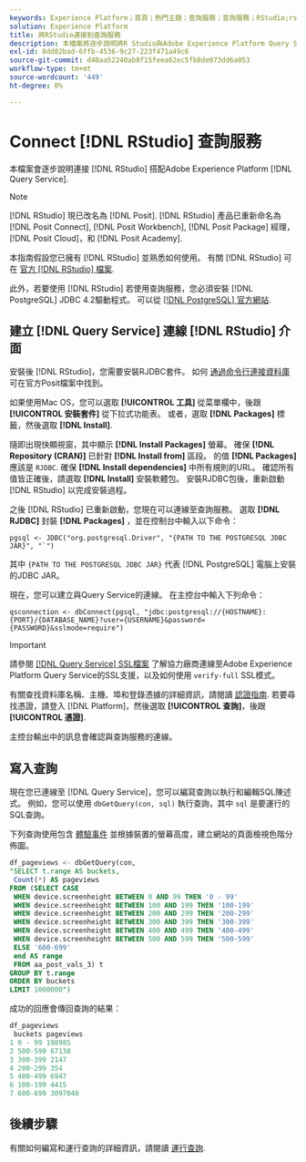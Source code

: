 ```yaml
---
keywords: Experience Platform；首頁；熱門主題；查詢服務；查詢服務；RStudio;rstudio；連線至查詢服務；
solution: Experience Platform
title: 將RStudio連接到查詢服務
description: 本檔案將逐步說明將R Studio與Adobe Experience Platform Query Service連接的步驟。
exl-id: 8dd82bad-6ffb-4536-9c27-223f471a49c6
source-git-commit: d40aa52240ab8f15feea62ec5fb8de073dd6a053
workflow-type: tm+mt
source-wordcount: '449'
ht-degree: 0%

---
```


# Connect [!DNL RStudio] 查詢服務

本檔案會逐步說明連接 [!DNL RStudio] 搭配Adobe Experience Platform [!DNL Query Service].

>[!NOTE]
>
> [!DNL RStudio] 現已改名為 [!DNL Posit]. [!DNL RStudio] 產品已重新命名為 [!DNL Posit Connect], [!DNL Posit Workbench], [!DNL Posit Package] 經理， [!DNL Posit Cloud]，和 [!DNL Posit Academy].
>
> 本指南假設您已擁有 [!DNL RStudio] 並熟悉如何使用。 有關 [!DNL RStudio] 可在 [官方 [!DNL RStudio] 檔案](https://rstudio.com/products/rstudio/).
> 
> 此外，若要使用 [!DNL RStudio] 若使用查詢服務，您必須安裝 [!DNL PostgreSQL] JDBC 4.2驅動程式。 可以從 [[!DNL PostgreSQL] 官方網站](https://jdbc.postgresql.org/download/).

## 建立 [!DNL Query Service] 連線 [!DNL RStudio] 介面

安裝後 [!DNL RStudio]，您需要安裝RJDBC套件。 如何 [通過命令行連接資料庫](https://solutions.posit.co/connections/db/best-practices/drivers/#connecting-to-a-database-in-r) 可在官方Posit檔案中找到。

如果使用Mac OS，您可以選取 **[!UICONTROL 工具]** 從菜單欄中，後跟 **[!UICONTROL 安裝套件]** 從下拉式功能表。 或者，選取 **[!DNL Packages]** 標籤，然後選取 **[!DNL Install]**.

隨即出現快顯視窗，其中顯示 **[!DNL Install Packages]** 螢幕。 確保 **[!DNL Repository (CRAN)]** 已針對 **[!DNL Install from]** 區段。 的值 **[!DNL Packages]** 應該是 `RJDBC`. 確保 **[!DNL Install dependencies]** 中所有規則的URL。 確認所有值皆正確後，請選取 **[!DNL Install]** 安裝軟體包。 安裝RJDBC包後，重新啟動 [!DNL RStudio] 以完成安裝過程。

之後 [!DNL RStudio] 已重新啟動，您現在可以連線至查詢服務。 選取 **[!DNL RJDBC]** 封裝 **[!DNL Packages]** ，並在控制台中輸入以下命令：

```console
pgsql <- JDBC("org.postgresql.Driver", "{PATH TO THE POSTGRESQL JDBC JAR}", "`")
```

其中 `{PATH TO THE POSTGRESQL JDBC JAR}` 代表 [!DNL PostgreSQL] 電腦上安裝的JDBC JAR。

現在，您可以建立與Query Service的連線。 在主控台中輸入下列命令：

```console
qsconnection <- dbConnect(pgsql, "jdbc:postgresql://{HOSTNAME}:{PORT}/{DATABASE_NAME}?user={USERNAME}&password={PASSWORD}&sslmode=require")
```

>[!IMPORTANT]
>
>請參閱 [[!DNL Query Service] SSL檔案](./ssl-modes.md) 了解協力廠商連線至Adobe Experience Platform Query Service的SSL支援，以及如何使用 `verify-full` SSL模式。

有關查找資料庫名稱、主機、埠和登錄憑據的詳細資訊，請閱讀 [認證指南](../ui/credentials.md). 若要尋找憑證，請登入 [!DNL Platform]，然後選取 **[!UICONTROL 查詢]**，後跟 **[!UICONTROL 憑證]**.

主控台輸出中的訊息會確認與查詢服務的連線。

## 寫入查詢

現在您已連線至 [!DNL Query Service]，您可以編寫查詢以執行和編輯SQL陳述式。 例如，您可以使用 `dbGetQuery(con, sql)` 執行查詢，其中 `sql` 是要運行的SQL查詢。

下列查詢使用包含 [體驗事件](../sample-queries/experience-event.md) 並根據裝置的螢幕高度，建立網站的頁面檢視色階分佈圖。

```sql
df_pageviews <- dbGetQuery(con,
"SELECT t.range AS buckets, 
 Count(*) AS pageviews 
FROM (SELECT CASE 
 WHEN device.screenheight BETWEEN 0 AND 99 THEN '0 - 99' 
 WHEN device.screenheight BETWEEN 100 AND 199 THEN '100-199' 
 WHEN device.screenheight BETWEEN 200 AND 299 THEN '200-299' 
 WHEN device.screenheight BETWEEN 300 AND 399 THEN '300-399' 
 WHEN device.screenheight BETWEEN 400 AND 499 THEN '400-499' 
 WHEN device.screenheight BETWEEN 500 AND 599 THEN '500-599' 
 ELSE '600-699' 
 end AS range 
 FROM aa_post_vals_3) t 
GROUP BY t.range 
ORDER BY buckets 
LIMIT 1000000")
```

成功的回應會傳回查詢的結果：

```r
df_pageviews
 buckets pageviews
1 0 - 99 198985
2 500-599 67138
3 300-399 2147
4 200-299 354
5 400-499 6947
6 100-199 4415
7 600-699 3097040
```

## 後續步驟

有關如何編寫和運行查詢的詳細資訊，請閱讀 [運行查詢](../best-practices/writing-queries.md).
